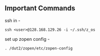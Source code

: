 ## Important Commands

ssh in - 
```shell
ssh <user>@128.168.129.26 -i ~/.ssh/z_os
```

set up zopen config - 
```Shell
. /dut2/zopen/etc/zopen-config
```
